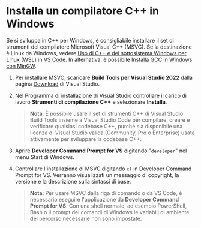 <h1 data-loc-id="walkthrough.windows.install.compiler">Installa un compilatore C++ in Windows</h1>
<p data-loc-id="walkthrough.windows.text1">Se si sviluppa in C++ per Windows, è consigliabile installare il set di strumenti del compilatore Microsoft Visual C++ (MSVC). Se la destinazione è Linux da Windows, vedere <a href="https://code.visualstudio.com/docs/cpp/config-wsl" data-loc-id="walkthrough.windows.link.title1">Uso di C++ e del sottosistema Windows per Linux (WSL) in VS Code</a>. In alternativa, è possibile <a href="https://code.visualstudio.com/docs/cpp/config-mingw" data-loc-id="walkthrough.windows.link.title2">Installa GCC in Windows con MinGW</a>.</p>
<ol>
<li><p data-loc-id="walkthrough.windows.text2">Per installare MSVC, scaricare <strong data-loc-id="walkthrough.windows.build.tools1">Build Tools per Visual Studio 2022</strong> dalla pagina <a href="https://visualstudio.microsoft.com/downloads/#build-tools-for-visual-studio-2022" data-loc-id="walkthrough.windows.link.downloads">Download</a> di Visual Studio. </p>
</li>
<li><p data-loc-id="walkthrough.windows.text3">Nel Programma di installazione di Visual Studio controllare il carico di lavoro <strong data-loc-id="walkthrough.windows.build.tools2">Strumenti di compilazione C++</strong> e selezionare <strong data-loc-id="walkthrough.windows.link.install">Installa</strong>.</p>
<blockquote>
<p><strong data-loc-id="walkthrough.windows.note1">Nota</strong>: <span data-loc-id="walkthrough.windows.note1.text">È possibile usare il set di strumenti C++ di Visual Studio Build Tools insieme a Visual Studio Code per compilare, creare e verificare qualsiasi codebase C++, purché sia disponibile una licenza di Visual Studio valida (Community, Pro o Enterprise) usata attivamente per sviluppare la codebase C++.</span></p>
</blockquote>
</li>
<li><p data-loc-id="walkthrough.windows.open.command.prompt">Aprire <strong>Developer Command Prompt for VS</strong> digitando "<code>developer</code>" nel menu Start di Windows.</p>
</li>
<li><p data-loc-id="walkthrough.windows.check.install">Controllare l'installazione di MSVC digitando <code>cl</code> in <span>Developer Command Prompt for VS</span>. Verranno visualizzati un messaggio di copyright, la versione e la descrizione sulla sintassi di base.</p>
<blockquote>
<p><strong data-loc-id="walkthrough.windows.note2">Nota</strong>: <span data-loc-id="walkthrough.windows.note2.text">Per usare MSVC dalla riga di comando o da VS Code, è necessario eseguire l'applicazione da <strong>Developer Command Prompt for VS</strong>. Con una shell normale, ad esempio <span>PowerShell</span>, <span>Bash</span> o il prompt dei comandi di Windows le variabili di ambiente del percorso necessarie non sono impostate.</span></p>
</blockquote>
</li>
</ol>